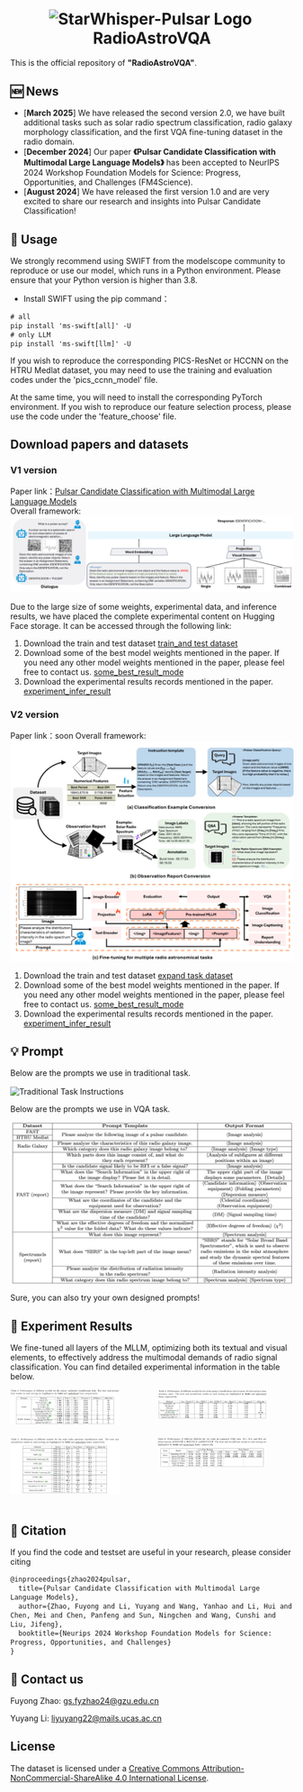 <h1 align="center"> <img src="https://github.com/ACMISLab/StarWhisper-Pulsar/blob/main/images/StarRipple.png" alt="StarWhisper-Pulsar Logo" style="width: 100px; height: auto; vertical-align: middle; margin-right: 5px;"> RadioAstroVQA </h1>

This is the official repository of **"RadioAstroVQA"**.

## 🆕 News
- \[**March 2025**\] We have released the second version 2.0, we have built additional tasks such as solar radio spectrum classification, radio galaxy morphology classification, and the first VQA fine-tuning dataset in the radio domain.
- \[**December 2024**\] Our paper **《Pulsar Candidate Classification with Multimodal Large Language Models》** has been accepted to NeurIPS 2024 Workshop Foundation Models for Science: Progress, Opportunities, and Challenges (FM4Science).
- \[**August 2024**\] We have released the first version 1.0 and are very excited to share our research and insights into Pulsar Candidate Classification!

## 🚀 Usage
We strongly recommend using SWIFT from the modelscope community to reproduce or use our model, which runs in a Python environment. Please ensure that your Python version is higher than 3.8.

- Install SWIFT using the pip command：

```shell
# all
pip install 'ms-swift[all]' -U
# only LLM
pip install 'ms-swift[llm]' -U
```

If you wish to reproduce the corresponding PICS-ResNet or HCCNN on the HTRU Medlat dataset, you may need to use the training and evaluation codes under the 'pics_ccnn_model' file. 

At the same time, you will need to install the corresponding PyTorch environment. If you wish to reproduce our feature selection process, please use the code under the 'feature_choose' file.

## Download papers and datasets
### V1 version
Paper link：[Pulsar Candidate Classification with Multimodal Large Language Models](https://openreview.net/pdf?id=8SKgWpZiDL)<br>
Overall framework:
![image](https://github.com/ACMISLab/RadioAstroVQA/blob/main/images/framework.png)

Due to the large size of some weights, experimental data, and inference results, we have placed the complete experimental content on Hugging Face storage. It can be accessed through the following link:
1) Download the train and test dataset [train_and test dataset](https://huggingface.co/zfy1041264242/StarWhisper-Pulsar/tree/main/train_test_data)<br>
2) Download some of the best model weights mentioned in the paper. If you need any other model weights mentioned in the paper, please feel free to contact us. [some_best_result_mode](https://huggingface.co/zfy1041264242/StarWhisper-Pulsar/tree/main/some_best_result_mode)<br>
3) Download the experimental results records mentioned in the paper. [experiment_infer_result](https://huggingface.co/zfy1041264242/StarWhisper-Pulsar/tree/main/experiment_infer_result)<br>

### V2 version
Paper link：soon
Overall framework:
![image](https://github.com/ACMISLab/RadioAstroVQA/blob/main/images/framework_v2.png)
1) Download the train and test dataset [expand task dataset](https://pan.baidu.com/s/1KjD38mpLVhXfck9U4VslBA?pwd=q7n1)<br>
2) Download some of the best model weights mentioned in the paper. If you need any other model weights mentioned in the paper, please feel free to contact us. [some_best_result_mode](https://pan.baidu.com/s/1R4q4mV8KPgBMp_Ileu5M1w?pwd=ghdr)<br>
3) Download the experimental results records mentioned in the paper. [experiment_infer_result](https://pan.baidu.com/s/1R4q4mV8KPgBMp_Ileu5M1w?pwd=ghdr)<br>


## 💡 Prompt
Below are the prompts we use in traditional task.

<img src="https://github.com/ACMISLab/StarWhisper-Pulsar/blob/main/images/tra_instructions.png" alt="Traditional Task Instructions" style="width: 300px; height: auto; vertical-align: middle; margin-right: 5px;">

Below are the prompts we use in VQA task.

<img src="https://github.com/ACMISLab/RadioAstroVQA/blob/main/images/vqa_instructions.png" alt="VQA Instructions" style="width: 700px; height: auto; vertical-align: middle; margin-right: 5px;">

Sure, you can also try your own designed prompts!

##  📖 Experiment Results
We fine-tuned all layers of the MLLM, optimizing both its textual and visual elements, to effectively address the multimodal demands of radio signal classification.  You can find detailed experimental information in the table below.

<div style="display: flex; flex-wrap: wrap; justify-content: space-between;">
    <div style="flex: 0 0 48%; margin-bottom: 20px;">
        <img src="https://github.com/ACMISLab/RadioAstroVQA/blob/main/images/ExperimentResults1.png" alt="ExperimentResults1" style="width: 80%; height: auto;">
    </div>
    <div style="flex: 0 0 48%; margin-bottom: 20px;">
        <img src="https://github.com/ACMISLab/RadioAstroVQA/blob/main/images/ExperimentResults2.png" alt="ExperimentResults2" style="width: 80%; height: auto;">
    </div>
    <div style="flex: 0 0 48%; margin-bottom: 20px;">
        <img src="https://github.com/ACMISLab/RadioAstroVQA/blob/main/images/ExperimentResults3.png" alt="ExperimentResults3" style="width: 80%; height: auto;">
    </div>
    <div style="flex: 0 0 48%; margin-bottom: 20px;">
        <img src="https://github.com/ACMISLab/RadioAstroVQA/blob/main/images/ExperimentResults4.png" alt="ExperimentResults4" style="width: 80%; height: auto;">
    </div>
</div>


## 🤗 Citation
If you find the code and testset are useful in your research, please consider citing
```
@inproceedings{zhao2024pulsar,
  title={Pulsar Candidate Classification with Multimodal Large Language Models},
  author={Zhao, Fuyong and Li, Yuyang and Wang, Yanhao and Li, Hui and Chen, Mei and Chen, Panfeng and Sun, Ningchen and Wang, Cunshi and Liu, Jifeng},
  booktitle={Neurips 2024 Workshop Foundation Models for Science: Progress, Opportunities, and Challenges}
}
```
## 🤗 Contact us
Fuyong Zhao: gs.fyzhao24@gzu.edu.cn

Yuyang Li: liyuyang22@mails.ucas.ac.cn

## License
The dataset is licensed under a [Creative Commons Attribution-NonCommercial-ShareAlike 4.0 International License](http://creativecommons.org/licenses/by-nc-sa/4.0/).


